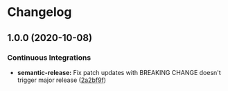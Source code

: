 # Changelog

## 1.0.0 (2020-10-08)


### Continuous Integrations

* **semantic-release:** Fix patch updates with BREAKING CHANGE doesn't trigger major release ([2a2bf9f](https://github.com/extra2000/latex-formula/commit/2a2bf9f3a42bb37548d41837272db5e88e1cd4d4))
